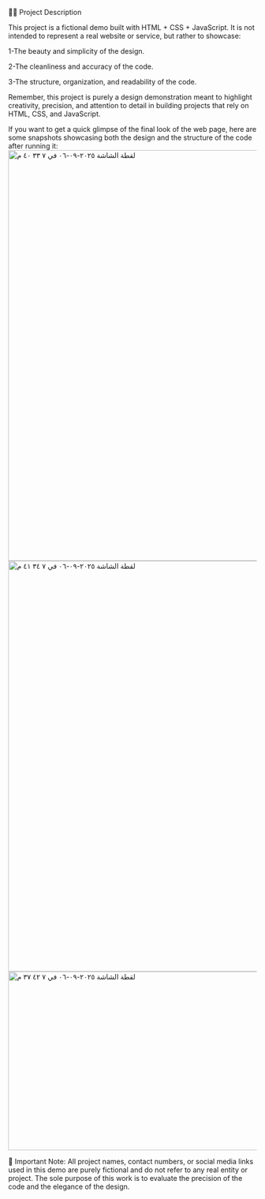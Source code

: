 
👨‍💻 Project Description

This project is a fictional demo built with HTML + CSS + JavaScript. It is not intended to represent a real website or service, but rather to showcase:

1-The beauty and simplicity of the design.

2-The cleanliness and accuracy of the code.

3-The structure, organization, and readability of the code.

Remember, this project is purely a design demonstration meant to highlight creativity, precision, and attention to detail in building projects that rely on HTML, CSS, and JavaScript.

If you want to get a quick glimpse of the final look of the web page, here are some snapshots showcasing both the design and the structure of the code after running it: 
<img width="1470" height="832" alt="‏لقطة الشاشة ٢٠٢٥-٠٩-٠٦ في ٧ ٣٣ ٤٠ م" src="https://github.com/user-attachments/assets/7e7dbd21-183e-4dce-be12-7f6357ae09d6" />
<img width="1470" height="832" alt="‏لقطة الشاشة ٢٠٢٥-٠٩-٠٦ في ٧ ٣٤ ٤١ م" src="https://github.com/user-attachments/assets/0c29d2ae-fc22-42bf-9ed9-2e404dbcaa08" />
<img width="1470" height="362" alt="‏لقطة الشاشة ٢٠٢٥-٠٩-٠٦ في ٧ ٤٢ ٣٧ م" src="https://github.com/user-attachments/assets/d3af424f-d7f6-4e5b-b8b3-83996dc9cf74" />


🔹 Important Note:
All project names, contact numbers, or social media links used in this demo are purely fictional and do not refer to any real entity or project. The sole purpose of this work is to evaluate the precision of the code and the elegance of the design.

